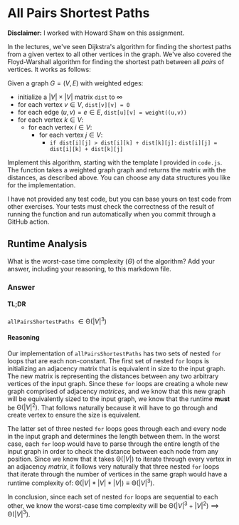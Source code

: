# All Pairs Shortest Paths

**Disclaimer:** I worked with Howard Shaw on this assignment. 

In the lectures, we've seen Dijkstra's algorithm for finding the shortest paths
from a given vertex to all other vertices in the graph. We've also covered the
Floyd-Warshall algorithm for finding the shortest path between all *pairs* of
vertices. It works as follows:

Given a graph $G = (V, E)$ with weighted edges:
- initialize a $|V|\times|V|$ matrix `dist` to $\infty$
- for each vertex $v \in V$, `dist[v][v] = 0`
- for each edge $(u,v) = e \in E$, `dist[u][v] = weight((u,v))`
- for each vertex $k\in V$:
    - for each vertex $i\in V$:
        - for each vertex $j\in V$:
            - `if dist[i][j] > dist[i][k] + dist[k][j]:`
              `dist[i][j] = dist[i][k] + dist[k][j]`

Implement this algorithm, starting with the template I provided in `code.js`.
The function takes a weighted graph graph and returns the matrix with the
distances, as described above. You can choose any data structures you like for
the implementation.

I have not provided any test code, but you can base yours on test code from
other exercises. Your tests must check the correctness of the result of running
the function and run automatically when you commit through a GitHub action.

## Runtime Analysis

What is the worst-case time complexity ($\Theta$) of the algorithm? Add your
answer, including your reasoning, to this markdown file.

### Answer

#### TL;DR

`allPairsShortestPaths` $\in \mathrm{\Theta}(|V|^{3})$

#### Reasoning

Our implementation of `allPairsShortestPaths` has two sets of nested `for` loops that are each non-constant. The first set of nested `for` loops is initializing an adjacency matrix that is equivalent in size to the input graph. The new matrix is representing the distances between any two arbitrary vertices of the input graph. Since these `for` loops are creating a whole new graph comprised of adjacency *matrices*, and we know that this new graph will be equivalently sized to the input graph, we know that the runtime **must** be $\mathrm{\Theta}(|V|^{2})$. That follows naturally because it will have to go through and create vertex to ensure the size is equivalent.

The latter set of three nested `for` loops goes through each and every node in the input graph and determines the length between them. In the worst case, each `for` loop would have to parse through the entire length of the input graph in order to check the distance between each node from any position. Since we know that it takes $\mathrm{\Theta}(|V|)$ to iterate through every vertex in an adjacency *matrix*, it follows very naturally that three nested `for` loops that iterate through the number of vertices in the same graph would have a runtime complexity of: $\mathrm{\Theta}(|V| * |V| * |V|) \equiv \mathrm{\Theta}(|V|^{3})$.

In conclusion, since each set of nested `for` loops are sequential to each other, we know the worst-case time complexity will be $\mathrm{\Theta}(|V|^{3} + |V|^{2}) \implies \mathrm{\Theta}(|V|^{3})$.